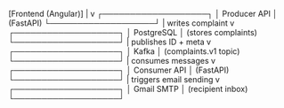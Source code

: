    [Frontend (Angular)]
              |
              v
     ┌───────────────────┐
     │   Producer API    │   (FastAPI)
     └───────────────────┘
              |
      writes complaint
              v
     ┌───────────────────┐
     │    PostgreSQL     │   (stores complaints)
     └───────────────────┘
              |
    publishes ID + meta
              v
     ┌───────────────────┐
     │      Kafka        │   (complaints.v1 topic)
     └───────────────────┘
              |
    consumes messages
              v
     ┌───────────────────┐
     │   Consumer API    │   (FastAPI)
     └───────────────────┘
              |
    triggers email sending
              v
     ┌───────────────────┐
     │    Gmail SMTP     │   (recipient inbox)
     └───────────────────┘
